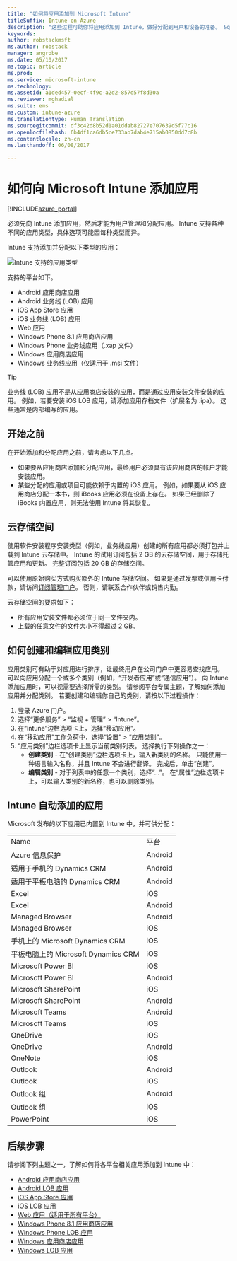 ```yaml
---
title: "如何将应用添加到 Microsoft Intune"
titleSuffix: Intune on Azure
description: "这些过程可助你将应用添加到 Intune，做好分配到用户和设备的准备。 &quot;"
keywords: 
author: robstackmsft
ms.author: robstack
manager: angrobe
ms.date: 05/10/2017
ms.topic: article
ms.prod: 
ms.service: microsoft-intune
ms.technology: 
ms.assetid: a1ded457-0ecf-4f9c-a2d2-857d57f8d30a
ms.reviewer: mghadial
ms.suite: ems
ms.custom: intune-azure
ms.translationtype: Human Translation
ms.sourcegitcommit: df3c42d8b52d1a01ddab82727e707639d5f77c16
ms.openlocfilehash: 6b4df1ca6db5ce733ab7dab4e715ab0850dd7c8b
ms.contentlocale: zh-cn
ms.lasthandoff: 06/08/2017

---
```


# <a name="how-to-add-an-app-to-microsoft-intune"></a>如何向 Microsoft Intune 添加应用

[!INCLUDE[azure_portal](./includes/azure_portal.md)]

必须先向 Intune 添加应用，然后才能为用户管理和分配应用。 Intune 支持各种不同的应用类型，具体选项可能因每种类型而异。

Intune 支持添加并分配以下类型的应用：

![Intune 支持的应用类型](./media/app-types.png)

支持的平台如下。

- Android 应用商店应用
- Android 业务线 (LOB) 应用
- iOS App Store 应用
- iOS 业务线 (LOB) 应用
- Web 应用
- Windows Phone 8.1 应用商店应用
- Windows Phone 业务线应用（.xap 文件）
- Windows 应用商店应用
- Windows 业务线应用（仅适用于 .msi 文件）

>[!TIP]
> 业务线 (LOB) 应用不是从应用商店安装的应用，而是通过应用安装文件安装的应用。 例如，若要安装 iOS LOB 应用，请添加应用存档文件（扩展名为 .ipa）。 这些通常是内部编写的应用。

## <a name="before-you-start"></a>开始之前

在开始添加和分配应用之前，请考虑以下几点。

- 如果要从应用商店添加和分配应用，最终用户必须具有该应用商店的帐户才能安装应用。
- 某些分配的应用或项目可能依赖于内置的 iOS 应用。 例如，如果要从 iOS 应用商店分配一本书，则 iBooks 应用必须在设备上存在。 如果已经删除了 iBooks 内置应用，则无法使用 Intune 将其恢复。

## <a name="cloud-storage-space"></a>云存储空间
使用软件安装程序安装类型（例如，业务线应用）创建的所有应用都必须打包并上载到 Intune 云存储中。 Intune 的试用订阅包括 2 GB 的云存储空间，用于存储托管应用和更新。 完整订阅包括 20 GB 的存储空间。

可以使用原始购买方式购买额外的 Intune 存储空间。  如果是通过发票或信用卡付款，请访问[订阅管理门户](https://portal.office.com/adminportal/home?switchtomodern=true#/subscriptions)。  否则，请联系合作伙伴或销售内勤。

云存储空间的要求如下：

-   所有应用安装文件都必须位于同一文件夹内。
-   上载的任意文件的文件大小不得超过 2 GB。

## <a name="how-to-create-and-edit-categories-for-apps"></a>如何创建和编辑应用类别

应用类别可有助于对应用进行排序，让最终用户在公司门户中更容易查找应用。 可以向应用分配一个或多个类别（例如，“开发者应用”或“通信应用”）。
向 Intune 添加应用时，可以视需要选择所需的类别。 请参阅平台专属主题，了解如何添加应用并分配类别。 若要创建和编辑你自己的类别，请按以下过程操作：

1. 登录 Azure 门户。
2. 选择“更多服务” > “监视 + 管理” > “Intune”。
3. 在“Intune”边栏选项卡上，选择“移动应用”。
4. 在“移动应用”工作负荷中，选择“设置” > “应用类别”。
5. “应用类别”边栏选项卡上显示当前类别列表。 选择执行下列操作之一：
    - **创建类别** - 在“创建类别”边栏选项卡上，输入新类别的名称。 只能使用一种语言输入名称，并且 Intune 不会进行翻译。 完成后，单击“创建”。
    - **编辑类别** - 对于列表中的任意一个类别，选择“...”。 在“属性”边栏选项卡上，可以输入类别的新名称，也可以删除类别。


## <a name="apps-added-automatically-by-intune"></a>Intune 自动添加的应用

Microsoft 发布的以下应用已内置到 Intune 中，并可供分配：

|||
|-|-|
|Name|平台|应用类型|
|Azure 信息保护|Android|托管 Android 应用商店应用|
|适用于手机的 Dynamics CRM|Android|托管 Android 应用商店应用|
|适用于平板电脑的 Dynamics CRM|Android|托管 Android 应用商店应用|
|Excel|iOS|托管 iOS App Store 应用|
|Excel|Android|托管 Android 应用商店应用|
|Managed Browser|Android|托管 Android 应用商店应用|
|Managed Browser|iOS|托管 iOS App Store 应用|
|手机上的 Microsoft Dynamics CRM|iOS|托管 iOS App Store 应用|
|平板电脑上的 Microsoft Dynamics CRM|iOS|托管 iOS App Store 应用|
|Microsoft Power BI|iOS|托管 iOS App Store 应用|
|Microsoft Power BI|Android|托管 Android 应用商店应用|
|Microsoft SharePoint|iOS|托管 iOS App Store 应用|
|Microsoft SharePoint|Android|托管 Android 应用商店应用|
|Microsoft Teams|Android|托管 Android 应用商店应用|
|Microsoft Teams|iOS|托管 iOS App Store 应用|
|OneDrive|iOS|托管 iOS App Store 应用|
|OneDrive|Android|托管 Android 应用商店应用|
|OneNote|iOS|托管 iOS App Store 应用|
|Outlook|Android|托管 Android 应用商店应用|
|Outlook|iOS|托管 iOS App Store 应用|
|Outlook 组|Android|托管 Android 应用商店应用|
|Outlook 组|iOS|托管 iOS App Store 应用|
|PowerPoint|iOS|托管 iOS App Store 应用|

## <a name="next-steps"></a>后续步骤

请参阅下列主题之一，了解如何将各平台相关应用添加到 Intune 中：

- [Android 应用商店应用](store-apps-android.md)
- [Android LOB 应用](lob-apps-android.md)
- [iOS App Store 应用](store-apps-ios.md)
- [iOS LOB 应用](lob-apps-ios.md)
- [Web 应用（适用于所有平台）](web-app.md)
- [Windows Phone 8.1 应用商店应用](store-apps-windows-phone-8-1.md)
- [Windows Phone LOB 应用](lob-apps-windows-phone.md)
- [Windows 应用商店应用](store-apps-windows.md)
- [Windows LOB 应用](lob-apps-windows.md)

